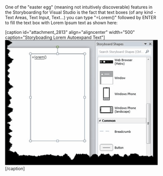 
One of the "easter egg" (meaning not intuitively discoverable) features in the Storyboarding for Visual Studio is the fact that text boxes (of any kind - Text Areas, Text Input, Text...) you can type "=Lorem()" followed by ENTER to fill the text box with Lorem Ipsum text as shown here:

\[caption id="attachment\_2813" align="aligncenter" width="500" caption="Storyboading Lorem Autoexpand Text"\][![Storyboading Lorem Autoexpand Text](https://raw.githubusercontent.com/worseTyler/MarkdownBlogs/main/2012/02/storyboarding-in-visual-studio-11-with-lorem-ipsum-auto-expand/images/story-boarding-lorem.gif "Storyboading Lorem Autoexpand Text")](/wp-content/uploads/2012/02/story-boarding-lorem.gif)\[/caption\]
